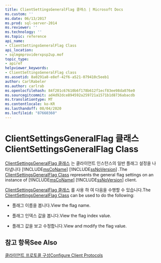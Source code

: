 ```yaml
---
title: ClientSettingsGeneralFlag 클래스 | Microsoft Docs
ms.custom: ''
ms.date: 06/13/2017
ms.prod: sql-server-2014
ms.reviewer: ''
ms.technology: ''
ms.topic: reference
api_name:
- ClientSettingsGeneralFlag Class
api_location:
- sqlmgmproviderxpsp2up.mof
topic_type:
- apiref
helpviewer_keywords:
- ClientSettingsGeneralFlag class
ms.assetid: 8a0291a8-e8ef-42f6-a521-079410c5eeb1
author: CarlRabeler
ms.author: carlrab
ms.openlocfilehash: 84f201c67610b6f178b612f1ecf83ee98da076e0
ms.sourcegitcommit: ad4d92dce894592a259721a1571b1d8736abacdb
ms.translationtype: MT
ms.contentlocale: ko-KR
ms.lasthandoff: 08/04/2020
ms.locfileid: "87660360"
---
```

# <a name="clientsettingsgeneralflag-class"></a><span data-ttu-id="eef5a-102">ClientSettingsGeneralFlag 클래스</span><span class="sxs-lookup"><span data-stu-id="eef5a-102">ClientSettingsGeneralFlag Class</span></span>
  <span data-ttu-id="eef5a-103">[ClientSettingsGeneralFlag 클래스](clientsettingsgeneralflag-class.md) 는 클라이언트 인스턴스의 일반 플래그 설정을 나타냅니다 [!INCLUDE[msCoName](../../../includes/msconame-md.md)] [!INCLUDE[ssNoVersion](../../../includes/ssnoversion-md.md)] .</span><span class="sxs-lookup"><span data-stu-id="eef5a-103">The [ClientSettingsGeneralFlag Class](clientsettingsgeneralflag-class.md) represents the general flag settings on an instance of [!INCLUDE[msCoName](../../../includes/msconame-md.md)] [!INCLUDE[ssNoVersion](../../../includes/ssnoversion-md.md)] client.</span></span>  
  
 <span data-ttu-id="eef5a-104">[ClientSettingsGeneralFlag 클래스](clientsettingsgeneralflag-class.md) 를 사용 하 여 다음을 수행할 수 있습니다.</span><span class="sxs-lookup"><span data-stu-id="eef5a-104">The [ClientSettingsGeneralFlag Class](clientsettingsgeneralflag-class.md) can be used to do the following:</span></span>  
  
-   <span data-ttu-id="eef5a-105">플래그 이름을 봅니다.</span><span class="sxs-lookup"><span data-stu-id="eef5a-105">View the flag name.</span></span>  
  
-   <span data-ttu-id="eef5a-106">플래그 인덱스 값을 봅니다.</span><span class="sxs-lookup"><span data-stu-id="eef5a-106">View the flag index value.</span></span>  
  
-   <span data-ttu-id="eef5a-107">플래그 값을 보고 수정합니다.</span><span class="sxs-lookup"><span data-stu-id="eef5a-107">View and modify the flag value.</span></span>  
  
## <a name="see-also"></a><span data-ttu-id="eef5a-108">참고 항목</span><span class="sxs-lookup"><span data-stu-id="eef5a-108">See Also</span></span>  
 [<span data-ttu-id="eef5a-109">클라이언트 프로토콜 구성</span><span class="sxs-lookup"><span data-stu-id="eef5a-109">Configure Client Protocols</span></span>](https://technet.microsoft.com/library/ms181035.aspx)  
  
  
